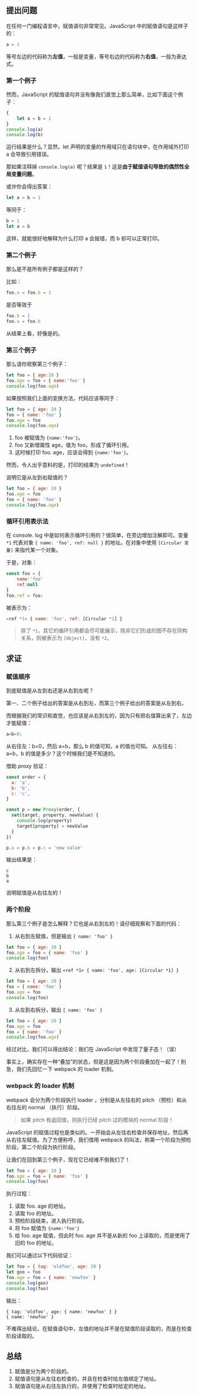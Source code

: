 ## 提出问题
在任何一门编程语言中，赋值语句非常常见。JavaScript 中的赋值语句是这样子的：
```JavaScript
a = 1
```
等号左边的代码称为**左值**，一般是变量，等号右边的代码称为**右值**，一般为表达式。

### 第一个例子
然而，JavaScript 的赋值语句并没有像我们直觉上那么简单，比如下面这个例子：
```JavaScript
{
	let a = b = 1
}
console.log(a)
console.log(b)
```

运行结果是什么？显然，let 声明的变量的作用域只在语句块中，在作用域外打印 a 会导致引用错误。

那如果注释掉 `console.log(a)` 呢？结果是 `1`！这是**由于赋值语句导致的偶然性全局变量问题**。

或许你会得出答案：
```JavaScript
let a = b = 1
```
等同于：
```JavaScript
b = 1
let a = b
```
这样，就能很好地解释为什么打印 a 会报错，而 b 却可以正常打印。

### 第二个例子
那么是不是所有例子都是这样的？

比如：
```JavaScript
foo.a = foo.b = 1
```
是否等效于
```JavaScript
foo.b = 1
foo.a = foo.b
```

从结果上看，好像是的。

### 第三个例子
那么请你观察第三个例子：
```javascript
let foo = { age:20 }
foo.age = foo = { name:'foo' }
console.log(foo.age)
```
如果按照我们上面的变换方法，代码应该等同于：
```JavaScript
let foo = { age: 20 }
foo = { name: 'foo' }
foo.age = foo
console.log(foo.age)
```
1. foo 被赋值为 `{name:'foo'}`。
2. foo 又新增属性 age，值为 foo，形成了循环引用。
3. 这时候打印 foo. age，应该会得到 `{name:'foo'}`。

然而，令人出乎意料的是，打印的结果为 `undefined`！

说明它是从左到右赋值的？
```javascript
let foo = { age: 20 }
foo.age = foo
foo = { name: 'foo' }
console.log(foo.age)
```

### 循环引用表示法
在 console. log 中是如何表示循环引用的？很简单，在旁边增加注解即可。变量 `*1` 代表对象 `{ name: 'foo', ref: null }` 的地址。在对象中使用 `[Circular 变量]` 来指代某一个对象。

于是，对象：
```JavaScript
const foo = {
	name:'foo'
	ref:null
}
foo.ref = foo;
```
被表示为：
```JavaScript
<ref *1> { name: 'foo', ref: [Circular *1] }
```

> 除了 `*1`，其它的循环引用都会尽可能展示，除非它们形成的图不存在同构关系，则被表示为 `[Object]`，没有 `*2`。

## 求证

### 赋值顺序
到底赋值是从左到右还是从右到左呢？

第一、二个例子给出的答案是从右到左，而第三个例子给出的答案是从左到右。

而根据我们的常识和直觉，也应该是从右到左的，因为只有把右值算出来了，左边才能赋值：
```JavaScript
a=b=0;
```
从右往左：b=0，然后 a=b，那么 b 的值可知，a 的值也可知。
从左往右：a=b，b 的值是多少？这个时候我们是不知道的。

借助 proxy 验证：
```JavaScript
const order = {
  a: 'a',
  b: 'b',
  c: 'c',
}

const p = new Proxy(order, {
  set(target, property, newValue) {
    console.log(property)
    target[property] = newValue
  }
})

p.a = p.b = p.c = 'new value'
```
输出结果是：
```
c
b
a
```
说明赋值是从右往左的！

### 两个阶段
那么第三个例子是怎么解释？它也是从右到左的！请仔细观察和下面的代码：

1. 从右到左赋值，但是输出 `{ name: 'foo' }`
```javascript
let foo = { age: 20 }
foo.age = foo = { name: 'foo' }
console.log(foo)
```
2. 从右到左拆分，输出 `<ref *1> { name: 'foo', age: [Circular *1] }`
```JavaScript
let foo = { age: 20 }
foo = { name: 'foo' }
foo.age = foo
console.log(foo)
```
3. 从左到右拆分，输出 `{ name: 'foo' }`
```javascript
let foo = { age: 20 }
foo.age = foo
foo = { name: 'foo' }
console.log(foo.age)
```

经过对比，我们可以得出结论：我们在 JavaScript 中发现了量子态！（误）

事实上，确实存在一种“叠加”的状态，但是这是因为两个阶段叠加在一起了！别急，我们先回忆一下 webpack 的 loader 机制。

### webpack 的 loader 机制
webpack 会分为两个阶段执行 loader ，分别是从左往右的 pitch （预检）和从右往左的 normal （执行）阶段。
> 如果 pitch 有返回值，则执行已经 pitch 过的模块的 normal 阶段！

JavaScript 的赋值过程也是类似的。一开始会从左往右检查并保存地址，然后再从右往左赋值。为了方便称呼，我们借用 webpack 的叫法，称第一个阶段为预检阶段，第二个阶段为执行阶段。

让我们在回到第三个例子，现在它已经难不倒我们了！
```javascript
let foo = { age: 20 }
foo.age = foo = { name: 'foo' }
console.log(foo)
```
执行过程：
1. 读取 foo. age 的地址。
2. 读取 foo 的地址。
3. 预检阶段结束，进入执行阶段。
4. 将 foo 赋值为 `{name:'foo'}`
5. 给 foo. age 赋值，但此时 foo. age 并不是从新的 foo 上读取的，而是使用了旧的 foo 的地址。

我们可以通过以下代码验证：
```JavaScript
let foo = { tag: 'oldfoo', age: 20 }
let goo = foo
foo.age = foo = { name: 'newfoo' }
console.log(goo)
console.log(foo)
```
输出：
```
{ tag: 'oldfoo', age: { name: 'newfoo' } }
{ name: 'newfoo' }
```

不难得出结论，在赋值语句中，左值的地址并不是在赋值阶段读取的，而是在检查阶段读取的。

## 总结
1. 赋值是分为两个阶段的。
2. 赋值语句是从左往右检查的，并且在检查时给左值绑定了地址。
3. 赋值语句是从右往左执行的，并使用了检查时给定的地址。